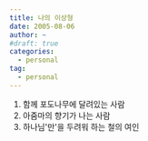 ```yaml
---
title: 나의 이상형
date: 2005-08-06
author: ~
#draft: true
categories:
  - personal
tag:
  - personal
---
```




1. 함께 포도나무에 달려있는 사람
2. 아줌마의 향기가 나는 사람
3. 하나님'만'을 두려워 하는 철의 여인


 






